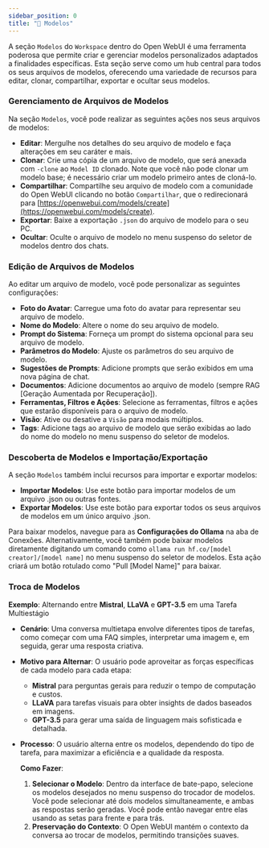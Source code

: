 ```yaml
---
sidebar_position: 0
title: "🤖 Modelos"
---
```


A seção `Modelos` do `Workspace` dentro do Open WebUI é uma ferramenta poderosa que permite criar e gerenciar modelos personalizados adaptados a finalidades específicas. Esta seção serve como um hub central para todos os seus arquivos de modelos, oferecendo uma variedade de recursos para editar, clonar, compartilhar, exportar e ocultar seus modelos.

### Gerenciamento de Arquivos de Modelos

Na seção `Modelos`, você pode realizar as seguintes ações nos seus arquivos de modelos:

* **Editar**: Mergulhe nos detalhes do seu arquivo de modelo e faça alterações em seu caráter e mais.
* **Clonar**: Crie uma cópia de um arquivo de modelo, que será anexada com `-clone` ao `Model ID` clonado. Note que você não pode clonar um modelo base; é necessário criar um modelo primeiro antes de cloná-lo.
* **Compartilhar**: Compartilhe seu arquivo de modelo com a comunidade do Open WebUI clicando no botão `Compartilhar`, que o redirecionará para [https://openwebui.com/models/create](https://openwebui.com/models/create).
* **Exportar**: Baixe a exportação `.json` do arquivo de modelo para o seu PC.
* **Ocultar**: Oculte o arquivo de modelo no menu suspenso do seletor de modelos dentro dos chats.

### Edição de Arquivos de Modelos

Ao editar um arquivo de modelo, você pode personalizar as seguintes configurações:

* **Foto do Avatar**: Carregue uma foto do avatar para representar seu arquivo de modelo.
* **Nome do Modelo**: Altere o nome do seu arquivo de modelo.
* **Prompt do Sistema**: Forneça um prompt do sistema opcional para seu arquivo de modelo.
* **Parâmetros do Modelo**: Ajuste os parâmetros do seu arquivo de modelo.
* **Sugestões de Prompts**: Adicione prompts que serão exibidos em uma nova página de chat.
* **Documentos**: Adicione documentos ao arquivo de modelo (sempre RAG [Geração Aumentada por Recuperação]).
* **Ferramentas, Filtros e Ações**: Selecione as ferramentas, filtros e ações que estarão disponíveis para o arquivo de modelo.
* **Visão**: Ative ou desative a `Visão` para modais múltiplos.
* **Tags**: Adicione tags ao arquivo de modelo que serão exibidas ao lado do nome do modelo no menu suspenso do seletor de modelos.

### Descoberta de Modelos e Importação/Exportação

A seção `Modelos` também inclui recursos para importar e exportar modelos:

* **Importar Modelos**: Use este botão para importar modelos de um arquivo .json ou outras fontes.
* **Exportar Modelos**: Use este botão para exportar todos os seus arquivos de modelos em um único arquivo .json.

Para baixar modelos, navegue para as **Configurações do Ollama** na aba de Conexões.
Alternativamente, você também pode baixar modelos diretamente digitando um comando como `ollama run hf.co/[model creator]/[model name]` no menu suspenso do seletor de modelos.
Esta ação criará um botão rotulado como "Pull [Model Name]" para baixar.

### Troca de Modelos

   **Exemplo**: Alternando entre **Mistral**, **LLaVA** e **GPT-3.5** em uma Tarefa Multiestágio

* **Cenário**: Uma conversa multietapa envolve diferentes tipos de tarefas, como começar com uma FAQ simples, interpretar uma imagem e, em seguida, gerar uma resposta criativa.
* **Motivo para Alternar**: O usuário pode aproveitar as forças específicas de cada modelo para cada etapa:
  * **Mistral** para perguntas gerais para reduzir o tempo de computação e custos.
  * **LLaVA** para tarefas visuais para obter insights de dados baseados em imagens.
  * **GPT-3.5** para gerar uma saída de linguagem mais sofisticada e detalhada.
* **Processo**: O usuário alterna entre os modelos, dependendo do tipo de tarefa, para maximizar a eficiência e a qualidade da resposta.

    **Como Fazer**:
    1. **Selecionar o Modelo**: Dentro da interface de bate-papo, selecione os modelos desejados no menu suspenso do trocador de modelos. Você pode selecionar até dois modelos simultaneamente, e ambas as respostas serão geradas. Você pode então navegar entre elas usando as setas para frente e para trás.
    2. **Preservação do Contexto**: O Open WebUI mantém o contexto da conversa ao trocar de modelos, permitindo transições suaves.

